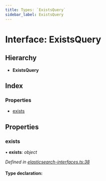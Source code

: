 ```yaml
---
title: Types: `ExistsQuery`
sidebar_label: ExistsQuery
---
```


# Interface: ExistsQuery

## Hierarchy

* **ExistsQuery**

## Index

### Properties

* [exists](existsquery.md#exists)

## Properties

###  exists

• **exists**: *object*

*Defined in [elasticsearch-interfaces.ts:38](https://github.com/terascope/teraslice/blob/f95bb5556/packages/types/src/elasticsearch-interfaces.ts#L38)*

#### Type declaration:
